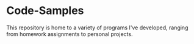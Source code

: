 # Code-Samples

This repository is home to a variety of programs I've developed, ranging from homework assignments to personal projects.
